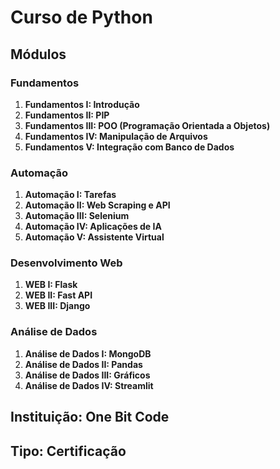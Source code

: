 # Curso de Python

## Módulos

### Fundamentos

1. **Fundamentos I: Introdução**
2. **Fundamentos II: PIP**
3. **Fundamentos III: POO (Programação Orientada a Objetos)**
4. **Fundamentos IV: Manipulação de Arquivos**
5. **Fundamentos V: Integração com Banco de Dados**

### Automação

1. **Automação I: Tarefas**
2. **Automação II: Web Scraping e API**
3. **Automação III: Selenium**
4. **Automação IV: Aplicações de IA**
5. **Automação V: Assistente Virtual**

### Desenvolvimento Web

1. **WEB I: Flask**
2. **WEB II: Fast API**
3. **WEB III: Django**

### Análise de Dados

1. **Análise de Dados I: MongoDB**
2. **Análise de Dados II: Pandas**
3. **Análise de Dados III: Gráficos**
4. **Análise de Dados IV: Streamlit**

## Instituição: One Bit Code
## Tipo: Certificação
